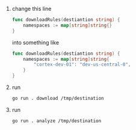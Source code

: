 
1. change this line
    
    ```go
    func downloadRules(destiantion string) {
        namespaces := map[string]string{}
    }
    ```
    into something like
    
    ```go
    func downloadRules(destiantion string) {
        namespaces := map[string]string{
            "cortex-dev-01": "dev-us-central-0",
        }
    }
    ```

2. run 

    ```bash
    go run . download /tmp/destination
    ```

3. run 

    ```bash
    go run . analyze /tmp/destination
    ```
